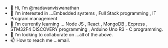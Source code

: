 - 👋 Hi, I’m @madavanviswanathan
- 👀 I’m interested in ...Embedded systems , Full Stack programming , IT Program management
- 🌱 I’m currently learning ... Node JS , React , MongoDB , Ecpress , STM32F4 DISCOVERY programming , Arduino Uno R3 - C programming.
- 💞️ I’m looking to collaborate on ...all of the above.
- 📫 How to reach me ...email.

<!---
madavanviswanathan/madavanviswanathan is a ✨ special ✨ repository because its `README.md` (this file) appears on your GitHub profile.
You can click the Preview link to take a look at your changes.
--->
